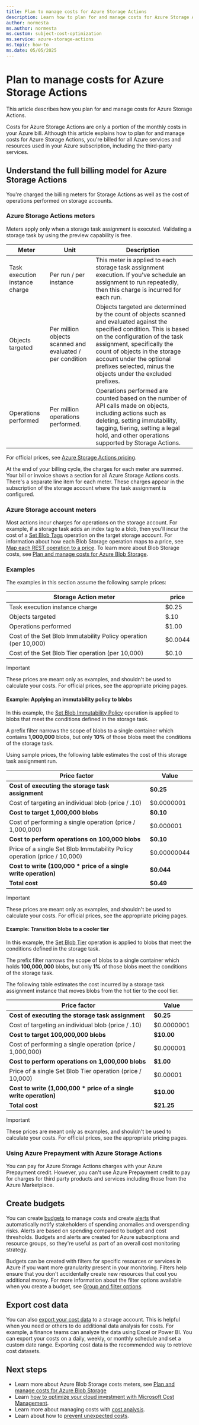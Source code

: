 ```yaml
---
title: Plan to manage costs for Azure Storage Actions
description: Learn how to plan for and manage costs for Azure Storage Actions.
author: normesta
ms.author: normesta
ms.custom: subject-cost-optimization
ms.service: azure-storage-actions
ms.topic: how-to
ms.date: 05/05/2025
---
```


# Plan to manage costs for Azure Storage Actions

This article describes how you plan for and manage costs for Azure Storage Actions.

Costs for Azure Storage Actions are only a portion of the monthly costs in your Azure bill. Although this article explains how to plan for and manage costs for Azure Storage Actions, you're billed for all Azure services and resources used in your Azure subscription, including the third-party services.

## Understand the full billing model for Azure Storage Actions

You're charged the billing meters for Storage Actions as well as the cost of operations performed on storage accounts.  

### Azure Storage Actions meters

Meters apply only when a storage task assignment is executed. Validating a storage task by using the preview capability is free.

| Meter | Unit | Description |
|---|---|---| 
| Task execution instance charge | Per run / per instance | This meter is applied to each storage task assignment execution. If you've schedule an assignment to run repeatedly, then this charge is incurred for each run. |
| Objects targeted | Per million objects scanned and evaluated / per condition  | Objects targeted are determined by the count of objects scanned and evaluated against the specified condition. This is based on the configuration of the task assignment, specifically the count of objects in the storage account under the optional prefixes selected, minus the objects under the excluded prefixes.|
| Operations performed | Per million operations performed. | Operations performed are counted based on the number of API calls made on objects, including actions such as deleting, setting immutability, tagging, tiering, setting a legal hold, and other operations supported by Storage Actions.|

For official prices, see [Azure Storage Actions pricing](https://azure.microsoft.com/pricing/details/storage-actions/).

At the end of your billing cycle, the charges for each meter are summed. Your bill or invoice shows a section for all Azure Storage Actions costs. There's a separate line item for each meter. These charges appear in the subscription of the storage account where the task assignment is configured. 

### Azure Storage account meters 

Most actions incur charges for operations on the storage account. For example, if a storage task adds an index tag to a blob, then you'll incur the cost of a [Set Blob Tags](/rest/api/storageservices/set-blob-tags) operation on the target storage account. For information about how each Blob Storage operation maps to a price, see [Map each REST operation to a price](../storage/blobs/map-rest-apis-transaction-categories.md). To learn more about Blob Storage costs, see [Plan and manage costs for Azure Blob Storage](../storage/common/storage-plan-manage-costs.md).

### Examples

The examples in this section assume the following sample prices:

| Storage Action meter                                            | price   |
|-----------------------------------------------------------------|---------|
| Task execution instance charge                                  | $0.25   |
| Objects targeted                                                | $.10    |
| Operations performed                                            | $1.00   |
| Cost of the Set Blob Immutability Policy operation (per 10,000) | $0.0044 |
| Cost of the Set Blob Tier operation (per 10,000)                | $0.10   |

> [!IMPORTANT]
> These prices are meant only as examples, and shouldn't be used to calculate your costs. For official prices, see the appropriate pricing pages.

#### Example: Applying an immutability policy to blobs

In this example, the [Set Blob Immutability Policy](/rest/api/storageservices/set-blob-immutability-policy) operation is applied to blobs that meet the conditions defined in the storage task. 

A prefix filter narrows the scope of blobs to a single container which contains **1,000,000** blobs, but only **10%** of those blobs meet the conditions of the storage task. 

Using sample prices, the following table estimates the cost of this storage task assignment run. 

| Price factor                                                              | Value       |
|---------------------------------------------------------------------------|-------------|
| **Cost of executing the storage task assignment**                         | **$0.25**   |
| Cost of targeting an individual blob (price / .10)                        | $0.0000001  |
| **Cost to target 1,000,000 blobs**                                        | **$0.10**   |
| Cost of performing a single operation (price / 1,000,000)                 | $0.000001   |
| **Cost to perform operations on 100,000 blobs**                           | **$0.10**   |
| Price of a single Set Blob Immutability Policy operation (price / 10,000) | $0.00000044 |
| **Cost to write (100,000 * price of a single write operation)**           | **$0.044**  |
| **Total cost**                                                            | **$0.49**   |

> [!IMPORTANT]
> These prices are meant only as examples, and shouldn't be used to calculate your costs. For official prices, see the appropriate pricing pages.

#### Example: Transition blobs to a cooler tier

In this example, the [Set Blob Tier](/rest/api/storageservices/set-blob-tier) operation is applied to blobs that meet the conditions defined in the storage task. 

The prefix filter narrows the scope of blobs to a single container which holds **100,000,000** blobs, but only **1%** of those blobs meet the conditions of the storage task. 

The following table estimates the cost incurred by a storage task assignment instance that moves blobs from the hot tier to the cool tier. 

| Price factor                                                      | Value      |
|-------------------------------------------------------------------|------------|
| **Cost of executing the storage task assignment**                 | **$0.25**  |
| Cost of targeting an individual blob (price / .10)                | $0.0000001 |
| **Cost to target 100,000,000 blobs**                              | **$10.00** |
| Cost of performing a single operation (price / 1,000,000)         | $0.000001  |
| **Cost to perform operations on 1,000,000 blobs**                 | **$1.00**  |
| Price of a single Set Blob Tier operation (price / 10,000)        | $0.00001   |
| **Cost to write (1,000,000 * price of a single write operation)** | **$10.00** |
| **Total cost**                                                    | **$21.25** |

> [!IMPORTANT]
> These prices are meant only as examples, and shouldn't be used to calculate your costs. For official prices, see the appropriate pricing pages.

### Using Azure Prepayment with Azure Storage Actions

You can pay for Azure Storage Actions charges with your Azure Prepayment credit. However, you can't use Azure Prepayment credit to pay for charges for third party products and services including those from the Azure Marketplace.

## Create budgets

You can create [budgets](../cost-management/tutorial-acm-create-budgets.md?WT.mc_id=costmanagementcontent_docsacmhorizontal_-inproduct-learn) to manage costs and create [alerts](../cost-management-billing/costs/cost-mgt-alerts-monitor-usage-spending.md?WT.mc_id=costmanagementcontent_docsacmhorizontal_-inproduct-learn) that automatically notify stakeholders of spending anomalies and overspending risks. Alerts are based on spending compared to budget and cost thresholds. Budgets and alerts are created for Azure subscriptions and resource groups, so they're useful as part of an overall cost monitoring strategy. 

Budgets can be created with filters for specific resources or services in Azure if you want more granularity present in your monitoring. Filters help ensure that you don't accidentally create new resources that cost you additional money. For more information about the filter options available when you create a budget, see [Group and filter options](../cost-management-billing/costs/group-filter.md?WT.mc_id=costmanagementcontent_docsacmhorizontal_-inproduct-learn).

## Export cost data

You can also [export your cost data](../cost-management-billing/costs/tutorial-export-acm-data.md?WT.mc_id=costmanagementcontent_docsacmhorizontal_-inproduct-learn) to a storage account. This is helpful when you need or others to do additional data analysis for costs. For example, a finance teams can analyze the data using Excel or Power BI. You can export your costs on a daily, weekly, or monthly schedule and set a custom date range. Exporting cost data is the recommended way to retrieve cost datasets.

## Next steps

- Learn more about Azure Blob Storage costs meters, see [Plan and manage costs for Azure Blob Storage](../storage//common/storage-plan-manage-costs.md)
- Learn [how to optimize your cloud investment with Microsoft Cost Management](../cost-management-billing/costs/cost-mgt-best-practices.md?WT.mc_id=costmanagementcontent_docsacmhorizontal_-inproduct-learn).
- Learn more about managing costs with [cost analysis](../cost-management-billing/costs/quick-acm-cost-analysis.md?WT.mc_id=costmanagementcontent_docsacmhorizontal_-inproduct-learn).
- Learn about how to [prevent unexpected costs](../cost-management-billing/understand/analyze-unexpected-charges.md?WT.mc_id=costmanagementcontent_docsacmhorizontal_-inproduct-learn).

